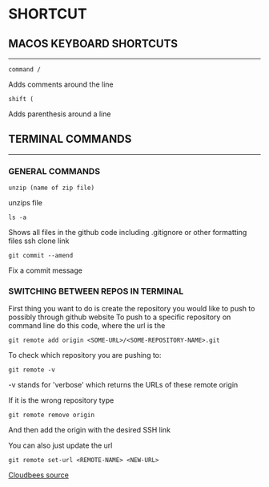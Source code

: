 # SHORTCUT

## MACOS KEYBOARD SHORTCUTS
-----
```
command / 
```
Adds comments around the line 

```
shift ( 
```
Adds parenthesis around a line

## TERMINAL COMMANDS
-----
### GENERAL COMMANDS
```
unzip (name of zip file)
```
unzips file 

```
ls -a
```
Shows all files in the github code including .gitignore or other formatting files ssh clone link

```
git commit --amend
```
Fix a commit message

### SWITCHING BETWEEN REPOS IN TERMINAL
First thing you want to do is create the repository you would like to push to possibly through github website
To push to a specific repository on command line do this code, where the url is the 
```
git remote add origin <SOME-URL>/<SOME-REPOSITORY-NAME>.git
```

To check which repository you are pushing to: 
```
git remote -v 
```
-v stands for 'verbose' which returns the URLs of these remote origin 

If it is the wrong repository type 
```
git remote remove origin
```
And then add the origin with the desired SSH link

You can also just update the url 
```
git remote set-url <REMOTE-NAME> <NEW-URL>
```

[Cloudbees source](https://www.cloudbees.com/blog/remote-origin-already-exists-error)

